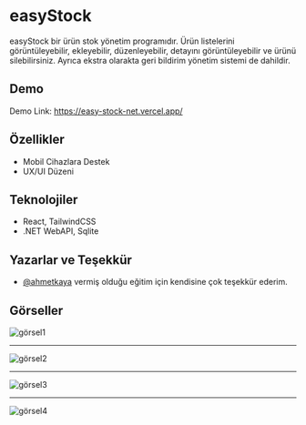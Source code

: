 # easyStock

easyStock bir ürün stok yönetim programıdır. Ürün listelerini görüntüleyebilir, ekleyebilir, düzenleyebilir, detayını görüntüleyebilir ve ürünü silebilirsiniz. Ayrıca ekstra olarakta geri bildirim yönetim sistemi de dahildir.


## Demo

Demo Link: https://easy-stock-net.vercel.app/

  
## Özellikler

- Mobil Cihazlara Destek
- UX/UI Düzeni

## Teknolojiler

- React, TailwindCSS
- .NET WebAPI, Sqlite

  
## Yazarlar ve Teşekkür

- [@ahmetkaya](https://www.github.com/ahmetKaya00) vermiş olduğu eğitim için kendisine çok teşekkür ederim.

## Görseller

![görsel1](https://github.com/user-attachments/assets/fe68a757-1856-4210-ad06-41a633b0ccfa)
<hr></hr>

![görsel2](https://github.com/user-attachments/assets/f3f46765-62c6-4285-a9dd-efdec08355c4)
<hr></hr>

![görsel3](https://github.com/user-attachments/assets/0f6fdfbd-f5c7-493f-a541-2007286f4764)
<hr></hr>

![görsel4](https://github.com/user-attachments/assets/20b1e9e3-c71b-48ab-b456-4e86f8d618d9)
